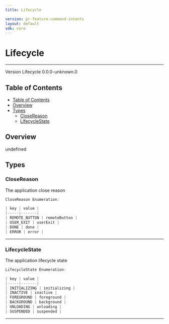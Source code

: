 ```yaml
---
title: Lifecycle

version: pr-feature-command-intents
layout: default
sdk: core
---
```


# Lifecycle

---

Version Lifecycle 0.0.0-unknown.0

## Table of Contents

- [Table of Contents](#table-of-contents)
- [Overview](#overview)
- [Types](#types)
  - [CloseReason](#closereason)
  - [LifecycleState](#lifecyclestate)

## Overview

undefined

## Types

### CloseReason

The application close reason

```typescript
CloseReason Enumeration:

| key | value |
|-----|-------|
| REMOTE_BUTTON | remoteButton |
| USER_EXIT | userExit |
| DONE | done |
| ERROR | error |

```

---

### LifecycleState

The application lifecycle state

```typescript
LifecycleState Enumeration:

| key | value |
|-----|-------|
| INITIALIZING | initializing |
| INACTIVE | inactive |
| FOREGROUND | foreground |
| BACKGROUND | background |
| UNLOADING | unloading |
| SUSPENDED | suspended |

```

---
